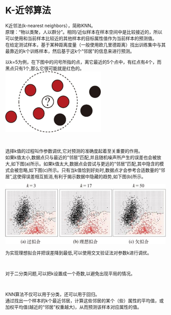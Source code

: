 # K-近邻算法

K近邻法(k-nearest neighbors），简称KNN。  
原理：“物以类聚，人以群分”。相同/近似样本在样本空间中是比较接近的，所以可以使用和当前样本比较近的其他样本的目标属性值作为当前样本的预测值。  
在给定测试样本，基于某种距离度量（一般使用欧几里德距离）找出训练集中与其最靠近的k个训练样本，然后基于这k个“邻居”的信息来进行预测。

以k=5为例，在下图中的问号所指的点，离它最近的5个点中，有红点有4个，而黑点只有1个,那么它很可能就是红色的。  
<img src="images/knn-1.png" width="300px"/>  

<br>

选择k值的过程叫作参数调优,它对预测的准确度起着至关重要的作用。  
如果k值太小,数据点只与最近的“邻居”匹配,并且随机噪声所产生的误差也会被放大,如下图(a)所示。如果k值太大,数据点会尝试与更远的“邻居”匹配,其中隐含的模式会被忽略,如下图(c)所示。只有当k值恰到好处时,数据点才会参考合适数量的“邻居”,这使得误差相互抵消,有利于揭示数据中隐藏的趋势,如下图(b)所示。  

<img src="images/knn-2.png" width="600px"/>   

<br>

为实现理想拟合并把误差降到最低,可以使用交叉验证法对参数k进行调优。  

<br>

对于二分类问题,可以把k设置成一个奇数,以避免出现平局的情况。  

<br>

KNN算法不仅可以用于分类，还可以用于回归。  
通过找出一个样本的k个最近邻居，计算这些邻居的某个（些）属性的平均值，或加权平均值(越近的“邻居”权重越大)，从而预测该样本对应属性的值。

